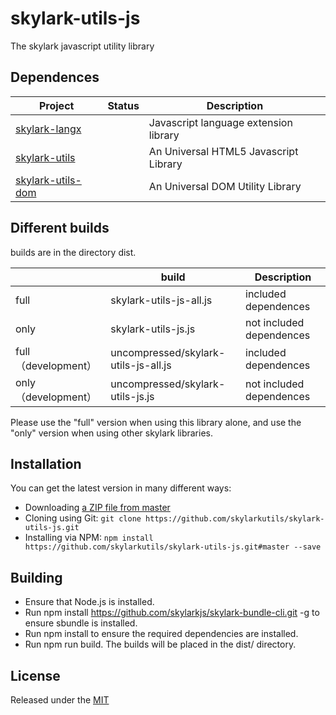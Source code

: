 # skylark-utils-js
The skylark javascript utility library

## Dependences

| Project                                                      | Status | Description                           |
| ------------------------------------------------------------ | ------ | ------------------------------------- |
| [skylark-langx](https://github.com/skylarklangx/skylark-langx) |        | Javascript language extension library |
| [skylark-utils](https://github.com/skylarkutils/skylark-utils) |        | An Universal HTML5 Javascript Library |
| [skylark-utils-dom](https://github.com/skylarkutils/skylark-utils-dom) |        | An Universal DOM Utility Library      |

## Different builds

builds are in the directory dist.

|                      | build                                | Description              |
| -------------------- | ------------------------------------ | ------------------------ |
| full                 | skylark-utils-js-all.js              | included dependences     |
| only                 | skylark-utils-js.js                  | not included dependences |
| full （development） | uncompressed/skylark-utils-js-all.js | included dependences     |
| only （development） | uncompressed/skylark-utils-js.js     | not included dependences |

Please use the "full" version when using this library alone, and use the "only" version when using other skylark libraries.

## Installation

You can get the latest version in many different ways:

- Downloading [a ZIP file from master](https://github.com/skylarkutils/skylark-utils-js/archive/master.zip)
- Cloning using Git: `git clone https://github.com/skylarkutils/skylark-utils-js.git`
- Installing via NPM: `npm install https://github.com/skylarkutils/skylark-utils-js.git#master --save`

## Building 

- Ensure that Node.js is installed.
- Run npm install https://github.com/skylarkjs/skylark-bundle-cli.git -g to ensure sbundle is installed.
- Run npm install to ensure the required dependencies are installed.
- Run npm run build. The builds will be placed in the dist/ directory.

## License

Released under the [MIT](http://opensource.org/licenses/MIT)